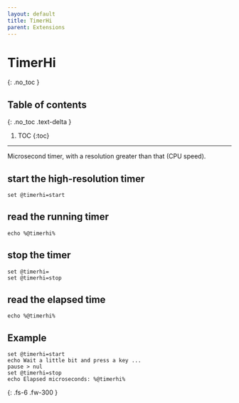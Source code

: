 ```yaml
---
layout: default
title: TimerHi
parent: Extensions
---
```


# TimerHi
{: .no_toc }

## Table of contents
{: .no_toc .text-delta }

1. TOC
{:toc}

---

Microsecond timer, with a resolution greater than that (CPU speed).


## start the high-resolution timer
```batch
set @timerhi=start
```

## read the running timer
```batch
echo %@timerhi%
```

## stop the timer
```batch
set @timerhi=
set @timerhi=stop
```

## read the elapsed time
```batch
echo %@timerhi%
```

## Example
```batch
set @timerhi=start
echo Wait a little bit and press a key ...
pause > nul
set @timerhi=stop
echo Elapsed microseconds: %@timerhi%
```

{: .fs-6 .fw-300 }
